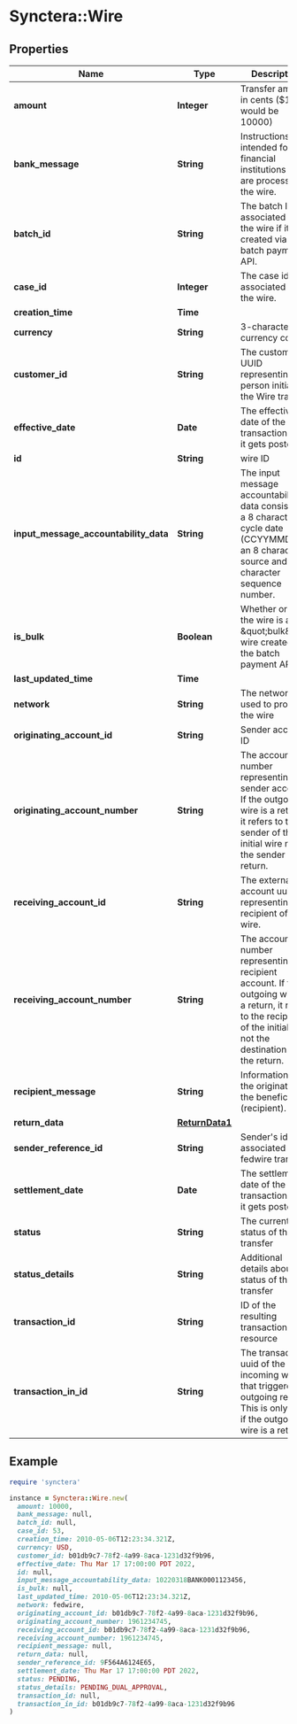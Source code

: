 # Synctera::Wire

## Properties

| Name | Type | Description | Notes |
| ---- | ---- | ----------- | ----- |
| **amount** | **Integer** | Transfer amount in cents ($100 would be 10000) |  |
| **bank_message** | **String** | Instructions intended for the financial institutions that are processing the wire. | [optional] |
| **batch_id** | **String** | The batch ID associated with the wire if it was created via the batch payment API. | [optional] |
| **case_id** | **Integer** | The case id associated with the wire. | [optional] |
| **creation_time** | **Time** |  | [readonly] |
| **currency** | **String** | 3-character currency code |  |
| **customer_id** | **String** | The customer UUID representing the person initiating the Wire transfer | [optional] |
| **effective_date** | **Date** | The effective date of the transaction once it gets posted |  |
| **id** | **String** | wire ID | [readonly] |
| **input_message_accountability_data** | **String** | The input message accountability data consists of a 8 character cycle date (CCYYMMDD) an 8 character source and a 6 character sequence number. | [optional][readonly] |
| **is_bulk** | **Boolean** | Whether or not the wire is a \&quot;bulk\&quot; wire created via the batch payment API. |  |
| **last_updated_time** | **Time** |  | [readonly] |
| **network** | **String** | The network used to process the wire | [optional] |
| **originating_account_id** | **String** | Sender account ID | [optional] |
| **originating_account_number** | **String** | The account number representing the sender account. If the outgoing wire is a return, it refers to the sender of the initial wire not the sender of the return. |  |
| **receiving_account_id** | **String** | The external account uuid representing the recipient of the wire. | [optional] |
| **receiving_account_number** | **String** | The account number representing the recipient account. If the outgoing wire is a return, it refers to the recipient of the initial wire not the destination of the return. |  |
| **recipient_message** | **String** | Information from the originator to the beneficiary (recipient). | [optional] |
| **return_data** | [**ReturnData1**](ReturnData1.md) |  | [optional] |
| **sender_reference_id** | **String** | Sender&#39;s id associated with fedwire transfer | [readonly] |
| **settlement_date** | **Date** | The settlement date of the transaction once it gets posted | [optional] |
| **status** | **String** | The current status of the transfer | [readonly] |
| **status_details** | **String** | Additional details about the status of the transfer | [optional] |
| **transaction_id** | **String** | ID of the resulting transaction resource | [readonly] |
| **transaction_in_id** | **String** | The transaction uuid of the incoming wire that triggered an outgoing return. This is only used if the outgoing wire is a return. | [optional] |

## Example

```ruby
require 'synctera'

instance = Synctera::Wire.new(
  amount: 10000,
  bank_message: null,
  batch_id: null,
  case_id: 53,
  creation_time: 2010-05-06T12:23:34.321Z,
  currency: USD,
  customer_id: b01db9c7-78f2-4a99-8aca-1231d32f9b96,
  effective_date: Thu Mar 17 17:00:00 PDT 2022,
  id: null,
  input_message_accountability_data: 10220318BANK0001123456,
  is_bulk: null,
  last_updated_time: 2010-05-06T12:23:34.321Z,
  network: fedwire,
  originating_account_id: b01db9c7-78f2-4a99-8aca-1231d32f9b96,
  originating_account_number: 1961234745,
  receiving_account_id: b01db9c7-78f2-4a99-8aca-1231d32f9b96,
  receiving_account_number: 1961234745,
  recipient_message: null,
  return_data: null,
  sender_reference_id: 9F564A6124E65,
  settlement_date: Thu Mar 17 17:00:00 PDT 2022,
  status: PENDING,
  status_details: PENDING_DUAL_APPROVAL,
  transaction_id: null,
  transaction_in_id: b01db9c7-78f2-4a99-8aca-1231d32f9b96
)
```

